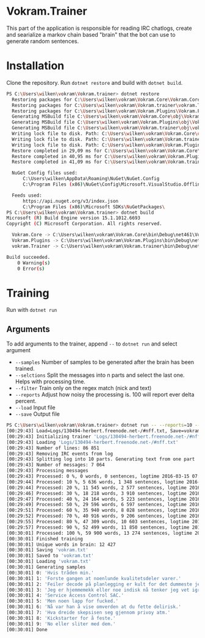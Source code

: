 

# Vokram.Trainer
This part of the application is responsible for reading IRC chatlogs, create and searialize a markov chain based "brain" that the bot can use to generate random sentences.

# Installation
Clone the repository. Run `dotnet restore` and build with `dotnet build`.

```bash
PS C:\Users\wilken\vokram\Vokram.trainer> dotnet restore
  Restoring packages for C:\Users\wilken\vokram\Vokram.Core\Vokram.Core.csproj...
  Restoring packages for C:\Users\wilken\vokram\Vokram.trainer\vokram.Trainer.csproj...
  Restoring packages for C:\Users\wilken\vokram\Vokram.Plugins\Vokram.Plugins.csproj...
  Generating MSBuild file C:\Users\wilken\vokram\Vokram.Core\obj\Vokram.Core.csproj.nuget.g.props.
  Generating MSBuild file C:\Users\wilken\vokram\Vokram.Plugins\obj\Vokram.Plugins.csproj.nuget.g.props.
  Generating MSBuild file C:\Users\wilken\vokram\Vokram.trainer\obj\vokram.Trainer.csproj.nuget.g.props.
  Writing lock file to disk. Path: C:\Users\wilken\vokram\Vokram.Core\obj\project.assets.json
  Writing lock file to disk. Path: C:\Users\wilken\vokram\Vokram.trainer\obj\project.assets.json
  Writing lock file to disk. Path: C:\Users\wilken\vokram\Vokram.Plugins\obj\project.assets.json
  Restore completed in 29,09 ms for C:\Users\wilken\vokram\Vokram.Core\Vokram.Core.csproj.
  Restore completed in 40,95 ms for C:\Users\wilken\vokram\Vokram.Plugins\Vokram.Plugins.csproj.
  Restore completed in 41,09 ms for C:\Users\wilken\vokram\Vokram.trainer\vokram.Trainer.csproj.

  NuGet Config files used:
      C:\Users\wilken\AppData\Roaming\NuGet\NuGet.Config
      C:\Program Files (x86)\NuGet\Config\Microsoft.VisualStudio.Offline.config

  Feeds used:
      https://api.nuget.org/v3/index.json
      C:\Program Files (x86)\Microsoft SDKs\NuGetPackages\
PS C:\Users\wilken\vokram\Vokram.trainer> dotnet build
Microsoft (R) Build Engine version 15.1.1012.6693
Copyright (C) Microsoft Corporation. All rights reserved.

  Vokram.Core -> C:\Users\wilken\vokram\Vokram.Core\bin\Debug\net461\Vokram.Core.dll
  Vokram.Plugins -> C:\Users\wilken\vokram\Vokram.Plugins\bin\Debug\net461\Vokram.Plugins.dll
  vokram.Trainer -> C:\Users\wilken\vokram\Vokram.trainer\bin\Debug\net461\vokram.Trainer.exe

Build succeeded.
    0 Warning(s)
    0 Error(s)
```

# Training
Run with `dotnet run`

## Arguments
To add arguments to the trainer, append  `--` to `dotnet run` and select argument
* `--samples` Number of samples to be generated after the brain has been trained.
* `--selctions` Split the messages into n parts and select the last one. Helps with processing time.
* `--filter` Train only on the regex match (nick and text)
* `--reports` Adjust how noisy the processing is. 100 will report ever delta percent.
* `--load` Input file
* `--save` Output file

```bash
PS C:\Users\wilken\vokram\Vokram.trainer> dotnet run -- --reports=10 --sections=10 --samples=10
[00:29:43] Load=Logs/130494-herbert.freenode.net-/#nff.txt, Save=vokram.txt, Sections=10, Reports=10, Samples=10, Filter=
[00:29:43] Initializing trainer 'Logs/130494-herbert.freenode.net-/#nff.txt'
[00:29:43] Loading 'Logs/130494-herbert.freenode.net-/#nff.txt'
[00:29:43] Number of lines: 86 851
[00:29:43] Removing IRC events from log
[00:29:43] Splitting log into 10 parts. Generating text from one part
[00:29:43] Number of messages: 7 064
[00:29:43] Processing messages
[00:29:43] Processed: 0 %, 0 words, 0 sentences, logtime 2016-03-15 07:43:50
[00:29:44] Processed: 10 %, 5 636 words, 1 348 sentences, logtime 2016-03-19 15:55:07
[00:29:44] Processed: 20 %, 11 545 words, 2 577 sentences, logtime 2016-03-22 06:06:35
[00:29:46] Processed: 30 %, 18 218 words, 3 910 sentences, logtime 2016-03-25 02:27:14
[00:29:47] Processed: 40 %, 24 164 words, 5 223 sentences, logtime 2016-04-08 21:03:47
[00:29:49] Processed: 50 %, 29 596 words, 6 597 sentences, logtime 2016-04-14 09:52:23
[00:29:51] Processed: 60 %, 35 940 words, 8 028 sentences, logtime 2016-04-16 23:51:11
[00:29:52] Processed: 70 %, 40 916 words, 9 206 sentences, logtime 2016-04-17 18:54:04
[00:29:55] Processed: 80 %, 47 309 words, 10 603 sentences, logtime 2016-04-21 14:05:31
[00:29:57] Processed: 90 %, 52 499 words, 11 850 sentences, logtime 2016-04-25 11:03:18
[00:30:01] Processed: 100 %, 59 900 words, 13 274 sentences, logtime 2016-04-28 12:28:47
[00:30:01] Finished training
[00:30:01] Unique words in brain: 12 427
[00:30:01] Saving 'vokram.txt'
[00:30:01] Saved to 'vokram.txt'
[00:30:01] Loading 'vokram.txt'
[00:30:01] Generating samples
[00:30:01] 0: 'Hvis tråden min.'
[00:30:01] 1: 'Forste gangen at noenlunde kvalitetsdeler varer.'
[00:30:01] 2: 'Feiler decode på planlegging er kult for det dummeste jeg.'
[00:30:01] 3: 'Jeg er hjemmemekk eller noe indisk nå tenker jeg vet igrunn ikke.'
[00:30:01] 4: 'Service Access Control SAC.'
[00:30:01] 5: 'Men noen lapp for fucked.'
[00:30:01] 6: 'Nå var han å vise omverden at du fette delirisk.'
[00:30:01] 7: 'Hva dreide skepsisen seg gjennom privoy atm.'
[00:30:01] 8: 'Kickstarter for å feste.'
[00:30:01] 9: 'No eller sliter med dem.'
[00:30:01] Done
```
